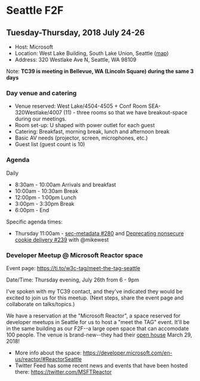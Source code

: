 # Seattle F2F
## Tuesday-Thursday, 2018 July 24-26

* Host: Microsoft
* Location: West Lake Building, South Lake Union, Seattle ([map](https://www.bing.com/maps?toWww=1&redig=8590F2738F144740A5EAD350C76AC002))
* Address: 320 Westlake Ave N, Seattle, WA 98109

Note: **TC39 is meeting in Bellevue, WA (Lincoln Square) during the same 3 days**

### Day venue and catering 
* Venue reserved: West Lake/4504-4505 + Conf Room SEA-320Westlake/4007 (11) - three rooms so that we have breakout-space during our meetings.
* Room set-up: U shaped with power outlet for each guest
* Catering: Breakfast, morning break, lunch and afternoon break 
* Basic AV needs (projector, screen, microphones, etc.)
* Guest list (guest count is 10)

### Agenda

Daily 
* 8:30am - 10:00am Arrivals and breakfast 
* 10:00am - 10:30am Break 
* 12:00pm - 1:00pm Lunch 
* 3:00pm - 3:30pm Break 
* 6:00pm - End 

Specific agenda times:
* Thursday 11:00am - [sec-metadata #280](https://github.com/w3ctag/design-reviews/issues/280) and [Deprecating nonsecure cookie delivery #239](https://github.com/w3ctag/design-reviews/issues/239) with @mikewest

### Developer Meetup @ Microsoft Reactor space

Event page: https://ti.to/w3c-tag/meet-the-tag-seattle

Date/Time: Thursday evening, July 26th from 6 - 9pm

I've spoken with my TC39 contact, and they've indicated they would be excited to join us for this meetup. (Next steps, share the event page and collaborate on talks/topics.)

We have a reservation at the "Microsoft Reactor", a space reserved for developer meetups in Seattle for us to host a "meet the TAG" event. It'll be in the same building as our F2F--a large open space that can accomodate 100 people. The venue is brand-new--they had their [open house](https://www.eventbrite.com/e/reactor-seattle-community-open-house-tickets-43260302730) March 29, 2018!
* More info about the space: https://developer.microsoft.com/en-us/reactor/#ReactorSeattle
* Twitter Feed has some recent news and events that have been hosted there: https://twitter.com/MSFTReactor
